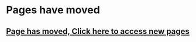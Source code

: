 # Pages have moved

## [Page has moved, Click here to access new pages](https://blainjonesacc.github.io/Pages-2/)

<!-- 
### MindTap Tips

- [MindTap Share Link instruction](./MindTap_Share_URL/Readme.md)

### CTI-110 Assignments Hints

- [Web](Web/Readme.md)

- [Programming](Prog/Readme.md)

- Database -->
